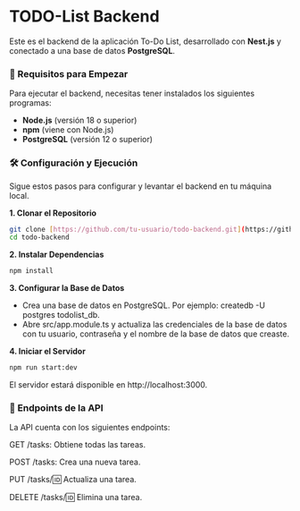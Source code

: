 # TODO-List Backend

Este es el backend de la aplicación To-Do List, desarrollado con **Nest.js** y conectado a una base de datos **PostgreSQL**.

### 🚀 Requisitos para Empezar

Para ejecutar el backend, necesitas tener instalados los siguientes programas:

-   **Node.js** (versión 18 o superior)
-   **npm** (viene con Node.js)
-   **PostgreSQL** (versión 12 o superior)

### 🛠️ Configuración y Ejecución

Sigue estos pasos para configurar y levantar el backend en tu máquina local.

**1. Clonar el Repositorio**
```bash
git clone [https://github.com/tu-usuario/todo-backend.git](https://github.com/tu-usuario/todo-backend.git)
cd todo-backend
```
**2. Instalar Dependencias**
```bash
npm install
```
**3. Configurar la Base de Datos**
- Crea una base de datos en PostgreSQL. Por ejemplo: createdb -U postgres todolist_db.
- Abre src/app.module.ts y actualiza las credenciales de la base de datos con tu usuario, contraseña y el nombre de la base de datos que creaste.

**4. Iniciar el Servidor**
```bash
npm run start:dev
```
El servidor estará disponible en http://localhost:3000.


### 📍 Endpoints de la API
La API cuenta con los siguientes endpoints:

GET /tasks: Obtiene todas las tareas.

POST /tasks: Crea una nueva tarea.

PUT /tasks/:id: Actualiza una tarea.

DELETE /tasks/:id: Elimina una tarea.

